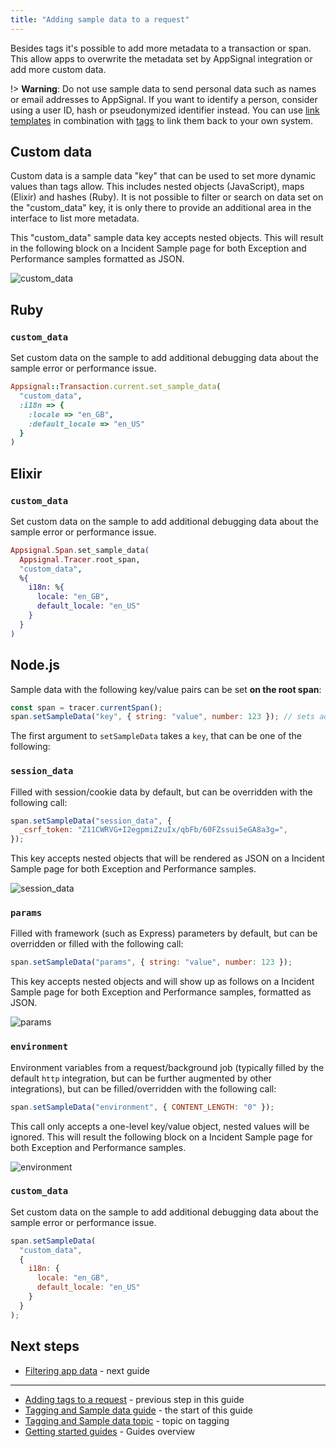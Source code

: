 ```yaml
---
title: "Adding sample data to a request"
---
```


Besides tags it's possible to add more metadata to a transaction or span. This allow apps to overwrite the metadata set by AppSignal integration or add more custom data.

!> **Warning**: Do not use sample data to send personal data such as names or email addresses to AppSignal. If you want to identify a person, consider using a user ID, hash or pseudonymized identifier instead. You can use [link templates](/application/link-templates.html) in combination with [tags](/guides/custom-data/tagging-request.html) to link them back to your own system.

## Custom data

Custom data is a sample data "key" that can be used to set more dynamic values than tags allow. This includes nested objects (JavaScript), maps (Elixir) and hashes (Ruby). It is not possible to filter or search on data set on the "custom_data" key, it is only there to provide an additional area in the interface to list more metadata.

This "custom_data" sample data key accepts nested objects. This will result in the following block on a Incident Sample page for both Exception and Performance samples formatted as JSON.

![custom_data](/assets/images/screenshots/sample_data/custom_data.png)

## Ruby

### `custom_data`

Set custom data on the sample to add additional debugging data about the sample error or performance issue.

```ruby
Appsignal::Transaction.current.set_sample_data(
  "custom_data",
  :i18n => {
    :locale => "en_GB",
    :default_locale => "en_US"
  }
)
```

## Elixir

### `custom_data`

Set custom data on the sample to add additional debugging data about the sample error or performance issue.

```elixir
Appsignal.Span.set_sample_data(
  Appsignal.Tracer.root_span,
  "custom_data",
  %{
    i18n: %{
      locale: "en_GB",
      default_locale: "en_US"
    }
  }
)
```

## Node.js

Sample data with the following key/value pairs can be set **on the root span**:

```js
const span = tracer.currentSpan();
span.setSampleData("key", { string: "value", number: 123 }); // sets additional sample data
```

The first argument to `setSampleData` takes a `key`, that can be one of the following:

### `session_data`

Filled with session/cookie data by default, but can be overridden with the following call:

```js
span.setSampleData("session_data", {
  _csrf_token: "Z11CWRVG+I2egpmiZzuIx/qbFb/60FZssui5eGA8a3g=",
});
```

This key accepts nested objects that will be rendered as JSON on a Incident Sample page for both Exception and Performance samples.

![session_data](/assets/images/screenshots/sample_data/session_data.png)

### `params`

Filled with framework (such as Express) parameters by default, but can be overridden or filled with the following call:

```js
span.setSampleData("params", { string: "value", number: 123 });
```

This key accepts nested objects and will show up as follows on a Incident Sample page for both Exception and Performance samples, formatted as JSON.

![params](/assets/images/screenshots/sample_data/params.png)

### `environment`

Environment variables from a request/background job (typically filled by the default `http` integration, but can be further augmented by other integrations), but can be filled/overridden with the following call:

```js
span.setSampleData("environment", { CONTENT_LENGTH: "0" });
```

This call only accepts a one-level key/value object, nested values will be ignored.
This will result the following block on a Incident Sample page for both Exception and Performance samples.

![environment](/assets/images/screenshots/sample_data/environment.png)

### `custom_data`

Set custom data on the sample to add additional debugging data about the sample error or performance issue.

```js
span.setSampleData(
  "custom_data",
  {
    i18n: {
      locale: "en_GB",
      default_locale: "en_US"
    }
  }
);
```

## Next steps

- [Filtering app data](/guides/filter-data/) - next guide

---

- [Adding tags to a request](/guides/custom-data/tagging-request.html) - previous step in this guide
- [Tagging and Sample data guide](/guides/custom-data/) - the start of this guide
- [Tagging and Sample data topic](/application/tagging.html) - topic on tagging
- [Getting started guides](/guides/) - Guides overview
